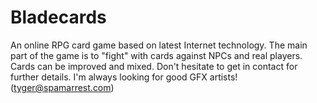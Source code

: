 Bladecards
==========

An online RPG card game based on latest Internet technology. 
The main part of the game is to "fight" with cards against NPCs and real players. Cards can be improved and mixed. 
Don't hesitate to get in contact for further details. I'm always looking for good GFX artists! (tyger@spamarrest.com)
